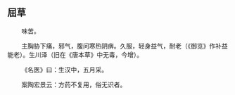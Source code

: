 ## 屈草
<p>&emsp;&emsp;
味苦。
</p>
<p>&emsp;&emsp;
主胸胁下痛，邪气，腹问寒热阴痹。久服，轻身益气，耐老（《御览》作补益能老）。生川泽（旧在《唐本草》中无毒，今增）。
</p>
<p>&emsp;&emsp;
《名医》曰：生汉中，五月采。
</p>
<p>&emsp;&emsp;
案陶宏景云：方药不复用，俗无识者。
</p>